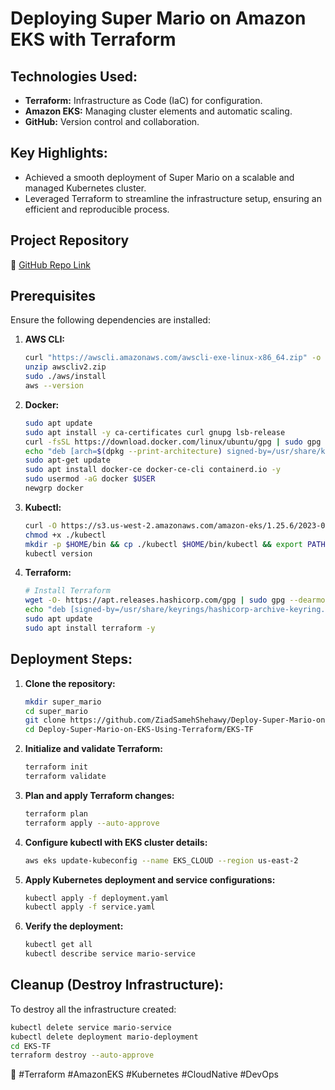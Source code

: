 # Deploying Super Mario on Amazon EKS with Terraform

## Technologies Used:
- **Terraform:** Infrastructure as Code (IaC) for configuration.
- **Amazon EKS:** Managing cluster elements and automatic scaling.
- **GitHub:** Version control and collaboration.

## Key Highlights:
- Achieved a smooth deployment of Super Mario on a scalable and managed Kubernetes cluster.
- Leveraged Terraform to streamline the infrastructure setup, ensuring an efficient and reproducible process.

## Project Repository
🔗 [GitHub Repo Link](https://github.com/ZiadSamehShehawy/Deploy-Super-Mario-on-EKS-Using-Terraform.git)

## Prerequisites
Ensure the following dependencies are installed:

1. **AWS CLI:**
   ```bash
   curl "https://awscli.amazonaws.com/awscli-exe-linux-x86_64.zip" -o "awscliv2.zip"
   unzip awscliv2.zip
   sudo ./aws/install
   aws --version
   ```

2. **Docker:**
   ```bash
   sudo apt update
   sudo apt install -y ca-certificates curl gnupg lsb-release
   curl -fsSL https://download.docker.com/linux/ubuntu/gpg | sudo gpg --dearmor -o /usr/share/keyrings/docker-archive-keyring.gpg
   echo "deb [arch=$(dpkg --print-architecture) signed-by=/usr/share/keyrings/docker-archive-keyring.gpg] https://download.docker.com/linux/ubuntu $(lsb_release -cs) stable" | sudo tee /etc/apt/sources.list.d/docker.list > /dev/null
   sudo apt-get update
   sudo apt install docker-ce docker-ce-cli containerd.io -y
   sudo usermod -aG docker $USER
   newgrp docker
   ```

3. **Kubectl:**
   ```bash
   curl -O https://s3.us-west-2.amazonaws.com/amazon-eks/1.25.6/2023-01-30/bin/linux/amd64/kubectl
   chmod +x ./kubectl
   mkdir -p $HOME/bin && cp ./kubectl $HOME/bin/kubectl && export PATH=$PATH:$HOME/bin
   kubectl version
   ```

4. **Terraform:**
   ```bash
   # Install Terraform
   wget -O- https://apt.releases.hashicorp.com/gpg | sudo gpg --dearmor -o /usr/share/keyrings/hashicorp-archive-keyring.gpg
   echo "deb [signed-by=/usr/share/keyrings/hashicorp-archive-keyring.gpg] https://apt.releases.hashicorp.com $(lsb_release -cs) main" | sudo tee /etc/apt/sources.list.d/hashicorp.list > /dev/null
   sudo apt update
   sudo apt install terraform -y
   ```

## Deployment Steps:
1. **Clone the repository:**
   ```bash
   mkdir super_mario
   cd super_mario
   git clone https://github.com/ZiadSamehShehawy/Deploy-Super-Mario-on-EKS-Using-Terraform.git
   cd Deploy-Super-Mario-on-EKS-Using-Terraform/EKS-TF
   ```

2. **Initialize and validate Terraform:**
   ```bash
   terraform init
   terraform validate
   ```

3. **Plan and apply Terraform changes:**
   ```bash
   terraform plan
   terraform apply --auto-approve
   ```

4. **Configure kubectl with EKS cluster details:**
   ```bash
   aws eks update-kubeconfig --name EKS_CLOUD --region us-east-2
   ```

5. **Apply Kubernetes deployment and service configurations:**
   ```bash
   kubectl apply -f deployment.yaml
   kubectl apply -f service.yaml
   ```

6. **Verify the deployment:**
   ```bash
   kubectl get all
   kubectl describe service mario-service
   ```

## Cleanup (Destroy Infrastructure):
To destroy all the infrastructure created:
   ```bash
   kubectl delete service mario-service
   kubectl delete deployment mario-deployment
   cd EKS-TF
   terraform destroy --auto-approve
   ```
🌟 #Terraform #AmazonEKS #Kubernetes #CloudNative #DevOps
